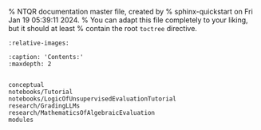 % NTQR documentation master file, created by
% sphinx-quickstart on Fri Jan 19 05:39:11 2024.
% You can adapt this file completely to your liking, but it should at least
% contain the root `toctree` directive.

```{include} ../../README.md
:relative-images:
```


```{toctree}
:caption: 'Contents:'
:maxdepth: 2


conceptual
notebooks/Tutorial
notebooks/LogicOfUnsupervisedEvaluationTutorial
research/GradingLLMs
research/MathematicsOfAlgebraicEvaluation
modules
```

